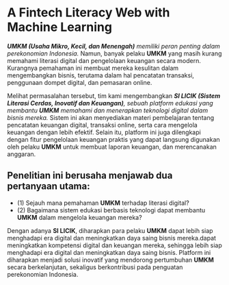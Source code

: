 # A Fintech Literacy Web with Machine Learning

_**UMKM (Usaha Mikro, Kecil, dan Menengah)** memiliki peran penting dalam perekonomian Indonesia._ Namun, banyak pelaku **UMKM** yang masih kurang memahami literasi digital dan pengelolaan keuangan secara modern. Kurangnya pemahaman ini membuat mereka kesulitan dalam mengembangkan bisnis, terutama dalam hal pencatatan transaksi, penggunaan dompet digital, dan pemasaran online.

Melihat permasalahan tersebut, tim kami mengembangkan _**SI LICIK (Sistem Literasi Cerdas, Inovatif dan Keuangan)**, sebuah platform edukasi yang membantu **UMKM** memahami dan menerapkan teknologi digital dalam bisnis mereka._ Sistem ini akan menyediakan materi pembelajaran tentang pencatatan keuangan digital, transaksi online, serta cara mengelola keuangan dengan lebih efektif. Selain itu, platform ini juga dilengkapi dengan fitur pengelolaan keuangan praktis yang dapat langsung digunakan oleh pelaku **UMKM** untuk membuat laporan keuangan, dan merencanakan anggaran.

## Penelitian ini berusaha menjawab dua pertanyaan utama: 
- (1) Sejauh mana pemahaman **UMKM** terhadap literasi digital?
- (2) Bagaimana sistem edukasi berbasis teknologi dapat membantu **UMKM** dalam mengelola keuangan mereka? 

Dengan adanya **SI LICIK**, diharapkan para pelaku **UMKM** dapat lebih siap menghadapi era digital dan meningkatkan daya saing bisnis mereka.dapat meningkatkan kompetensi digital dan keuangan mereka, sehingga lebih siap menghadapi era digital dan meningkatkan daya saing bisnis. Platform ini diharapkan menjadi solusi inovatif yang mendorong pertumbuhan **UMKM** secara berkelanjutan, sekaligus berkontribusi pada penguatan perekonomian Indonesia. 
